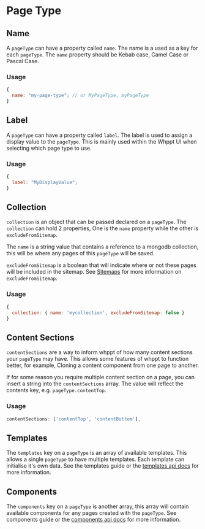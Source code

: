 # Page Type

<!-- TODO: name should be renamed to key -->

## Name

A `pageType` can have a property called `name`. The name is a used as a key for each `pageType`. The `name` property should be Kebab case, Camel Case or Pascal Case.

### Usage

```js
{
  name: "my-page-type"; // or MyPageType, myPageType
}
```

## Label

A `pageType` can have a property called `label`. The label is used to assign a display value to the `pageType`.
This is mainly used within the Whppt UI when selecting which page type to use.

### Usage

```js
{
  label: "MyDisplayValue";
}
```

## Collection

`collection` is an object that can be passed declared on a `pageType`. The `collection` can hold 2 properties,
One is the `name` property while the other is `excludeFromSitemap`.

The `name` is a string value that contains a reference to a mongodb collection, this will be where any pages of this
`pageType` will be saved.

`excludeFromSitemap` is a boolean that will indicate where or not these pages will be included in the sitemap.
See [Sitemaps](/guide/gettingStarted/sitemaps) for more information on `excludeFromSitemap`.

### Usage

```js
{
  collection: { name: 'mycollection', excludeFromSitemap: false }
}
```

## Content Sections

`contentSections` are a way to inform whppt of how many content sections your `pageType` may have.
This allows some features of whppt to function better, for example, Cloning a content component from one
page to another.

If for some reason you require multiple content section on a page, you can insert a string into the
`contentSections` array. The value will reflect the contents key, e.g. `pageType.contentTop`.

### Usage

```js
contentSections: ['contentTop', 'contentBottom'],
```

## Templates

The `templates` key on a `pageType` is an array of available templates. This allows a single `pageType` to have multiple templates. Each template can initialise it's own data.
See the <RouterLink to="/guide/gettingStarted/plugins.html#templates">templates guide</RouterLink> or the [templates api docs](/api/plugins/templates) for more information.

## Components

The `components` key on a `pageType` is another array, this array will contain available components for any pages created with the `pageType`. See
<RouterLink to="/guide/gettingStarted/plugins.html#templates">components guide</RouterLink> or the [components api docs](/api/plugins/components) for more information.
